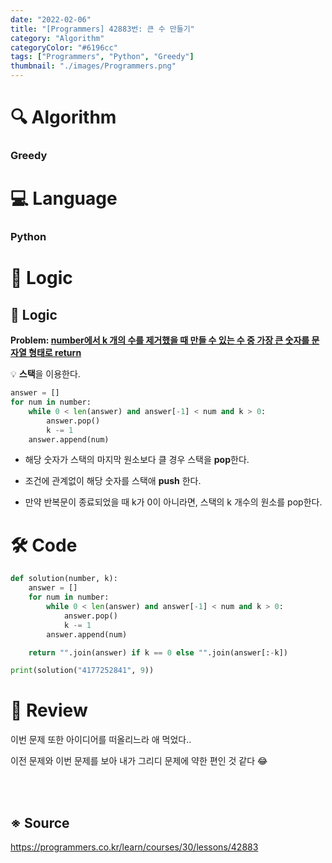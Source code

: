 ```yaml
---
date: "2022-02-06"
title: "[Programmers] 42883번: 큰 수 만들기"
category: "Algorithm"
categoryColor: "#6196cc"
tags: ["Programmers", "Python", "Greedy"]
thumbnail: "./images/Programmers.png"
---
```


# 🔍 Algorithm

### Greedy

# 💻 Language

### Python

# 📍 Logic

## :round_pushpin: Logic

**Problem: <u>number에서 k 개의 수를 제거했을 때 만들 수 있는 수 중 가장 큰 숫자를 문자열 형태로 return</u>**

💡 **스택**을 이용한다.

```python
answer = []
for num in number:
    while 0 < len(answer) and answer[-1] < num and k > 0:
        answer.pop()
        k -= 1
    answer.append(num)
```

- 해당 숫자가 스택의 마지막 원소보다 클 경우 스택을 **pop**한다.

- 조건에 관계없이 해당 숫자를 스택애 **push** 한다.

- 만약 반복문이 종료되었을 때 k가 0이 아니라면, 스택의 k 개수의 원소를 pop한다.

# 🛠 Code

```python
def solution(number, k):    
    answer = []
    for num in number:
        while 0 < len(answer) and answer[-1] < num and k > 0:
            answer.pop()
            k -= 1
        answer.append(num)

    return "".join(answer) if k == 0 else "".join(answer[:-k])

print(solution("4177252841", 9))
```

# 📝 Review

이번 문제 또한 아이디어를 떠올리느라 애 먹었다..

이전 문제와 이번 문제를 보아 내가 그리디 문제에 약한 편인 것 같다 😂

<br />
<br />

## ※ Source

https://programmers.co.kr/learn/courses/30/lessons/42883
